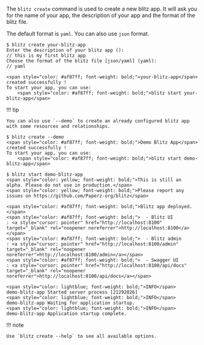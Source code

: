 The `blitz create` command is used to create a new blitz app. It will ask you for the name of your app, the description of your app and the format of the blitz file.

The default format is `yaml`. You can also use `json` format.

<!-- termynal -->

<div class="termy">

```console
$ blitz create your-blitz-app
Enter the description of your blitz app ():
// this is my first blitz app
Choose the format of the blitz file [json/yaml] (yaml):
// yaml

<span style="color: #af87ff; font-weight: bold;">your-blitz-app</span> created successfully !
To start your app, you can use:
    <span style="color: #af87ff; font-weight: bold;">blitz start your-blitz-app</span>
```

</div>

!!! tip

    You can also use `--demo` to create an already configured blitz app with some resources and relationships.

<!-- termynal -->

<div class="termy">

```console
$ blitz create --demo
<span style="color: #af87ff; font-weight: bold;">Demo Blitz App</span> created successfully !
To start your app, you can use:
    <span style="color: #af87ff; font-weight: bold;">blitz start demo-blitz-app</span>

$ blitz start demo-blitz-app
<span style="color: yellow; font-weight: bold;">This is still an alpha. Please do not use in production.</span>
<span style="color: yellow; font-weight: bold;">Please report any issues on https://github.com/Paperz-org/blitz</span>

<span style="color: #af87ff; font-weight: bold;">Blitz app deployed.</span>
<span style="color: #af87ff; font-weight: bold;">  - Blitz UI            : <a style="cursor: pointer" href="http://localhost:8100" target="_blank" rel="noopener noreferrer">http://localhost:8100</a></span>
<span style="color: #af87ff; font-weight: bold;">  - Blitz admin         : <a style="cursor: pointer" href="http://localhost:8100/admin" target="_blank" rel="noopener noreferrer">http://localhost:8100/admin</a></span>
<span style="color: #af87ff; font-weight: bold;">  - Swagger UI          : <a style="cursor: pointer" href="http://localhost:8100/api/docs" target="_blank" rel="noopener noreferrer">http://localhost:8100/api/docs</a></span>

<span style="color: lightblue; font-weight: bold;">INFO</span>      demo-blitz-app Started server process [21292026]
<span style="color: lightblue; font-weight: bold;">INFO</span>      demo-blitz-app Waiting for application startup.
<span style="color: lightblue; font-weight: bold;">INFO</span>      demo-blitz-app Application startup complete.
```

</div>

!!! note

    Use `blitz create --help` to see all available options.
